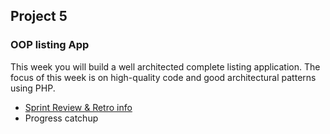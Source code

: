 
## Project 5

### OOP listing App

This week you will build a well architected complete listing application. The focus of this week is on high-quality code and good architectural patterns using PHP.
  
- [Sprint Review & Retro info](https://github.com/iO-Academy/FST-curriculum/blob/master/scrumMasterPrep.md)
- Progress catchup
